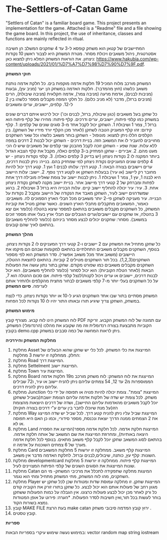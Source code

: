 # The-Settlers-of-Catan Game
"Settlers of Catan" is a familiar board game. This project presents an implementation for the game. Attached is a "Readme" file and a file showing the game board. In this project, the use of inheritance, classes and functions are mainly reflected in ritual.

המתיישבים של קטאן הוא משחק קופסא ל-3 עד 4 שחקנים המשלב הן חשיבה אסטרטגית, ניהול משאבים ויכולת מסחר. מטרת המשחק היא לצבור ראשון 10 נקודות ניצחון. את הוראות המשחק המלא ניתן למצוא כאן: https://www.hakubia.com/wp-content/uploads/2021/01/%D7%A7%D7%98%D7%90%D7%9F.pdf.

__חוקי המשחק__

המשחק מורכב מלוח המכיל 19 חלקות אדמה מוקפות בים. כל חלקת אדמה נותנת משאב כלשהו (חוץ מהמדבר). חלקות האדמה במשחק הן: יער (מניב עץ), גבעות (מניבות לבנים), אדמת מרעה (מניבה צמר), אדמה חקלאית (מניבה שיבולת), הרים (מניבים ברזל), מדבר (לא מניב כלום). כל חלקי המפה מקבלים מספר כלשהו בין 2 ל-12.
קלפים, יישובים, ערים ומשאבים

כל שחקן בעל משאבים (כגון שיבולת, ברזל, לבנים וכו') יכול לרכוש איתם דברים שונים במשחק כמו קלפי פיתוח, יישובים, ערים ודרכים.
קלף פיתוח: מחירו של קלף פיתוח הוא ברזל 1, צמר 1 ושיבולת 1. השחקן יכול לקבל אחד מ-3 סוגים שונים של קלפים: 1. קלף קידום: זהו קלף המעניק הטבה לשחקן (לאחר מכן הקלף יורד מידיו של השחקן). בין הקלפים הללו ניתן למצוא: מונופול - השחקן בוחר משאב כלשהו וכל שאר השחקנים מחוייבים להעביר לו את המשאב הזה. בניית דרכים - השחקן יכול לבנות 2 דרכים במפה ללא עלות. שנת שפע - השחקן זוכה לקבל מהבנק שני קלפים של משאבים שיש לו הכי מעט מהם. 2. אבירים - שחקן המחזיק ב-3 קלפים כאלה, מקבל את קלף הצבא הגדול ביותר המקנה לו 2 נקודות ניצחון (יש בדיוק 3 קלפים כאלה). 3. קלפי נקודות ניצחון - יש 4 קלפים שונים המעניקים נקודת ניצחון למי שמחזיק בהם.
    בנייה: ניתן לבנות דרכים, ערים ויישובים בצורה הבאה: 1. קטע דרך: עלותו לבנים 1 ועץ 1. קטע דרך יכול להיות מחובר רק ליישוב (או עיר) בבעלות השחקן או לקטע דרך נוסף. 2. יישוב: עלות היישוב היא לבנה 1, עץ 1, צמר 1 ושיבולת 1. ניתן לבנות יישוב על צומת שאליה מובילה דרך אחת לפחות ומברחק של 2 קטעי דרך מיישוב אחר. בניית יישוב מקנה לשחקן נקודת ניצחון אחת. 3. עיר: עיר יכולה להחליף יישוב קיים. עלות הבנייה היא ברזל 3 ושיבולת 2. ברגע שמשדרגים יישוב לעיר, השחקן מאבד את הנקודה של היישוב ומקבל 2 נקודות על הבנייה. עיר מעניקה לשחקן פי-2 יותר משאבים מכל חבלי הארץ הסמוכים לה.
    משאבים: כאמור, המשאבים מתקבלים מחבלי הארץ השונים. כאשר שחקן מטיל את קוביות המשחק, כל השחקנים מקבלים משאבים בהתאם למספר שיצא בהטלה (כלומר אם יצא 3 בהטלה, אז שחקנים עם יישובים/ערים הגובלים עם חבלי ארץ בעלי אותו מספר זוכים במשאב).
    מסחר: שחקנים יכולים לבצע מסחר ביניהם (כלומר להחליף משאבים) בהתאם לאיך שהם קובעים.

__מהלך המשחק__

כל שחקן מתחיל את המשחק עם 2 יישובים ו-2 קטעי דרך המעניקים לו 2 נקודות ניצחון. בנוסף, השחקנים מקבלים משאבים התחלתיים בהתאם למקומות שבהם הם מיקמו את היישובים (משאב אחד מכל משאב אפשרי). סדר המשחק הוא לפי מספור השחקנים(1,2,3). בכל תור השחקנים מטילים 2 קוביות. בהתאם לתוצאת ההטלה, השחקנים מקבלים משאבים כמו שפורט מקודם. שחקן בתור נתון עושה את הפעולות הבאות (לאחר הטלת הקוביות):
הוא יכול לסחור (כלומר להחליף  משאבים).
    הוא יכול לבנות דרכים, יישובים או ערים ויכול לקנות\לנצל קלפי פיתוח. אם סכום ההטלה הוא 7, על כל השחקנים בעלי יותר מ-7 קלפי משאבים לבחור מחצית מהקלפים ולהחזיר אותם לערימה.
__סיום המשחק__

המשחק מסתיים בתור שבו אחד השחקנים הגיע ל-10 או יותר נקודות ניצחון. כדי לנצח במשחק, השחקן צריך שיגיע תורו ובאותו התור יהיו לו 10 נקודות לכל הפחות.

__מימוש המשחק__

לוח המשחק הינו לוח קבוע. מצורף קובץ PDF עם תמונה של לוח המשחק הקבוע.
זריקת הקוביות מתבצעת בצורה רנדומלית וזה מה שקובע את מהלכו (הרנדומלי) המשחק. בקובץ demo.cpp ניתן לראות המחשה של כמה סבבים במשחק.

__מחלקות המשחק והיררכיה__

1. מחלקת Asset המייצגת את כלי המשחק. לכל כלי יש שחקן שהוא הבעלים של החלק. ממחלקה זו יורשות 3 מחלקות:
2. מחלקת Road המייצגת דרך.
3. מחלקת Settelment המייצגת יישוב.
4. מחלקת Town המייצגת עיר.
5. מחלקת Board המייצגת את לוח המשחק: לוח משחק מורכב מ19 חלקות אדמה הממוספרות מ2 עד 12, 54 צמתים עליהם ניתן להניח יישוב או עיר, ו72 שבילים עליהם ניתן להניח דרכים.
6. מחלקת Junction המייצגת "צומת". צומת יכולה להיות פנויה או תפוסה על ידי כלי משחק. לכל צומת יש שדה של חלקות אדמה עליהם הצומת יושבת(בשביל ששחקן יוכל לקבל משאבים מהאדמות עליהם התיישב), ושדה של דרכים היוצאות מהצומת הזו(על מנת שיוכלו לחבר בין ערים ע"י דרכים בצורה חוקית)
7. מחלקת Way המייצגת שביל עליו ניתן להניח קטע דרך. לכל שביל יש שדה המייצג את 2 הצמתים ממנה הדרך יוצאת ונכנסת, מספר סידורי, וכמו כן האם היא תפוסה או לא.
8. מחלקת Land המייצגת חלקת אדמה. לכל חלקת אדמה מספר(המייצג את הספרה היצאה באותיות), ומחרוזת המייצגת את שם המשאב של אותה חלקת אדמה. בהתאם לסוג המשאב שחקן יוכל לקבל קלף משאב מתאים. בנוסף לכל חלקת אדמה מערך של 6 צמתים השוכנות על אדמה זו.
9. מחלקת Card המייצגת קלף משאב. ממחלקה זו יורשות 5 מחלקות המשאבים השונות: קלף עץ, כותנה, שיבולים,לבנים וברזל. לחלקת האדמה מדבר אין משאב.
10. מחלקת developmentcard המייצגת קלף פיתוח. ממחלקה זו יורשות 5 מחלקות שונות המייצגות את הסוגים השונים של קלפי הפיתוח המצויינים לעיל.
11. מחלקת Catan המיצגת מחלקה שתפקידה לתכלל את מרכיבי המשחק- מי הם השחקנים, מהו לוח המשחק, מתי המשחק מתחיל ומתי הוא נגמר.
12. מחלקת Player המייצגת שחקן. זו מחלקה עמוסת שדות ומטודות שכן לכל שחקן יש מגוון רחב של פעולות אותם הוא יכול לבצע. כל שחקן בתורו זורק את הקוביה קודם כל ורק לאחר מכן יכול לבצע פעולות כרצונו. אין הגבלה על כמות הפעולות ששחקן בוחר לעשות בכל תור,ואין חשיבות לסדר הפעולות. *הערה: פירוט על אופן המטודות נמצא בשורות הקוד.
13. קובץ MAKE FILE בעת הרצת make catan ירוץ קובץ המדמה סיבובי משחק .
14. קובץ טסטים.

__ספריות__

במימוש נעשה שימוש עיקרי בספריות הבאות: vector random map string iostream






